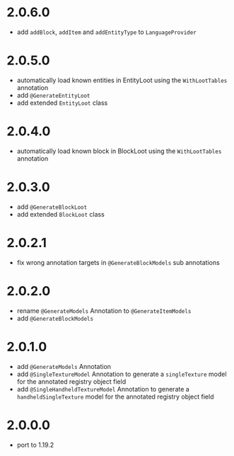 # 2.0.6.0
- add `addBlock`, `addItem` and `addEntityType` to `LanguageProvider`
# 2.0.5.0
- automatically load known entities in EntityLoot using the `WithLootTables` annotation
- add `@GenerateEntityLoot`
- add extended `EntityLoot` class
# 2.0.4.0
- automatically load known block in BlockLoot using the `WithLootTables` annotation
# 2.0.3.0
- add `@GenerateBlockLoot` 
- add extended `BlockLoot` class 
# 2.0.2.1
- fix wrong annotation targets in `@GenerateBlockModels` sub annotations 
# 2.0.2.0
- rename `@GenerateModels` Annotation to `@GenerateItemModels`
- add `@GenerateBlockModels`
# 2.0.1.0
- add `@GenerateModels` Annotation
- add `@SingleTextureModel` Annotation to generate a `singleTexture` model for the annotated registry object field
- add `@SingleHandheldTextureModel` Annotation to generate a `handheldSingleTexture` model for the annotated registry object field
# 2.0.0.0
- port to 1.19.2